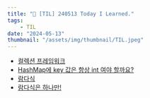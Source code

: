 ```yaml
---
title: "📝 [TIL] 240513 Today I Learned."
tags:
    - TIL
date: "2024-05-13"
thumbnail: "/assets/img/thumbnail/TIL.jpeg"
---
```


- [컬렉션 프레임워크](https://www.devkobe24.com/Backend/Java/2024-05-13-CollectionFramework.html)
- [HashMap에 key 값은 항상 int 여야 할까요?](https://www.devkobe24.com/Backend/Java/2024-05-13-KeyValueInHashMapAlwaysBeInt.html)
- [람다식](https://www.devkobe24.com/Backend/Java/2024-05-13-lambda.html)
- [람다식은 하나만!](https://www.devkobe24.com/Backend/Java/2024-05-13-lambdaIsOnlyOne.html)
